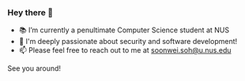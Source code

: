 ### Hey there 👋

<!--
**soons1/soons1** is a ✨ _special_ ✨ repository because its `README.md` (this file) appears on your GitHub profile.

Here are some ideas to get you started:

- 🔭 I’m currently working on ...
- 🌱 I’m currently learning ...
- 👯 I’m looking to collaborate on ...
- 🤔 I’m looking for help with ...
- 💬 Ask me about ...
- 📫 How to reach me: ...
- 😄 Pronouns: ...
- ⚡ Fun fact: ...
-->
- 📚 I’m currently a penultimate Computer Science student at NUS
- 🔭 I'm deeply passionate about security and software development!
- 📫 Please feel free to reach out to me at soonwei.soh@u.nus.edu

See you around!

